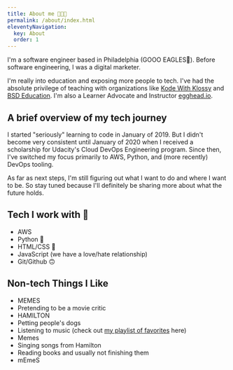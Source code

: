 ```yaml
---
title: About me 👩🏾‍💻
permalink: /about/index.html
eleventyNavigation:
  key: About
  order: 1
---
```


I'm a software engineer based in Philadelphia (GOOO EAGLES🦅). Before software engineering, I was a digital marketer.

I'm really into education and exposing more people to tech. I've had the absolute privilege of teaching with organizations like [Kode With Klossy](https://www.kodewithklossy.com/) and [BSD Education](https://bsd.education/). I'm also a Learner Advocate and Instructor [egghead.io](https://egghead.io/).

## A brief overview of my tech journey

I started "seriously" learning to code in January of 2019. But I didn't become very consistent until January of 2020 when I received a scholarship for Udacity's Cloud DevOps Engineering program. Since then, I've switched my focus primarily to AWS, Python, and (more recently) DevOps tooling.

As far as next steps, I'm still figuring out what I want to do and where I want to be. So stay tuned because I'll definitely be sharing more about what the future holds.

## Tech I work with 👾

- AWS
- Python 🐍
- HTML/CSS 🎨
- JavaScript (we have a love/hate relationship)
- Git/Github 🙃

## Non-tech Things I Like

- MEMES
- Pretending to be a movie critic
- HAMILTON
- Petting people's dogs
- Listening to music (check out [my playlist of favorites](https://open.spotify.com/playlist/7kZOhNhhQXSldc6XQfa2K9?si=hlDL9wXbQ3WUp7lsYE-eug) here)
- Memes
- Singing songs from Hamilton
- Reading books and usually not finishing them
- mEmeS
